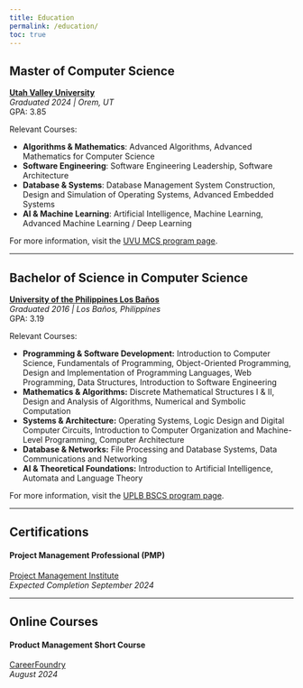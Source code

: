 ```yaml
---
title: Education
permalink: /education/
toc: true
---
```


## Master of Computer Science  
**[Utah Valley University](https://www.uvu.edu/)**  
*Graduated 2024 | Orem, UT*  
GPA: 3.85

Relevant Courses:
- **Algorithms & Mathematics**: Advanced Algorithms, Advanced Mathematics for Computer Science
- **Software Engineering**: Software Engineering Leadership, Software Architecture
- **Database & Systems**: Database Management System Construction, Design and Simulation of Operating Systems, Advanced Embedded Systems
- **AI & Machine Learning**: Artificial Intelligence, Machine Learning, Advanced Machine Learning / Deep Learning

For more information, visit the [UVU MCS program page](https://www.uvu.edu/mcs/program/).

---

## Bachelor of Science in Computer Science  
**[University of the Philippines Los Baños](https://uplb.edu.ph/)**  
*Graduated 2016 | Los Baños, Philippines*  
GPA: 3.19

Relevant Courses:

- **Programming & Software Development:** Introduction to Computer Science, Fundamentals of Programming, Object-Oriented Programming, Design and Implementation of Programming Languages, Web Programming, Data Structures, Introduction to Software Engineering
- **Mathematics & Algorithms:** Discrete Mathematical Structures I & II, Design and Analysis of Algorithms, Numerical and Symbolic Computation
- **Systems & Architecture:** Operating Systems, Logic Design and Digital Computer Circuits, Introduction to Computer Organization and Machine-Level Programming, Computer Architecture
- **Database & Networks:** File Processing and Database Systems, Data Communications and Networking
- **AI & Theoretical Foundations:** Introduction to Artificial Intelligence, Automata and Language Theory

For more information, visit the [UPLB BSCS program page](https://ics.uplb.edu.ph/degree-programs/bs-computer-science/).

---

## Certifications
#### Project Management Professional (PMP)    
[Project Management Institute](https://www.pmi.org/certifications/project-management-pmp)    
*Expected Completion September 2024*

---

## Online Courses    
#### Product Management Short Course    
[CareerFoundry](https://careerfoundry.com/en/courses/become-a-product-manager/)    
*August 2024*